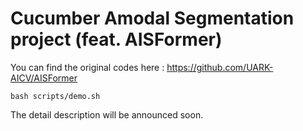 # Cucumber Amodal Segmentation project (feat. AISFormer)

You can find the original codes here : https://github.com/UARK-AICV/AISFormer



```
bash scripts/demo.sh
```


The detail description will be announced soon. 
